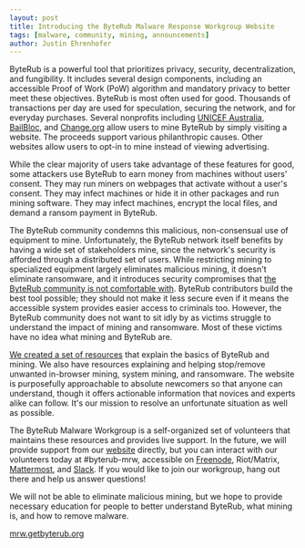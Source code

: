 ```yaml
---
layout: post
title: Introducing the ByteRub Malware Response Workgroup Website
tags: [malware, community, mining, announcements]
author: Justin Ehrenhofer
---
```


ByteRub is a powerful tool that prioritizes privacy, security, decentralization, and fungibility. It includes several design components, including an accessible Proof of Work (PoW) algorithm and mandatory privacy to better meet these objectives. ByteRub is most often used for good. Thousands of transactions per day are used for speculation, securing the network, and for everyday purchases. Several nonprofits including [UNICEF Australia](https://www.thehopepage.org/), [BailBloc](https://bailbloc.thenewinquiry.com), and [Change.org](https://theminingscreensaver.com) allow users to mine ByteRub by simply visiting a website. The proceeds support various philanthropic causes. Other websites allow users to opt-in to mine instead of viewing advertising.

While the clear majority of users take advantage of these features for good, some attackers use ByteRub to earn money from machines without users' consent. They may run miners on webpages that activate without a user's consent. They may infect machines or hide it in other packages and run mining software. They may infect machines, encrypt the local files, and demand a ransom payment in ByteRub.

The ByteRub community condemns this malicious, non-consensual use of equipment to mine. Unfortunately, the ByteRub network itself benefits by having a wide set of stakeholders mine, since the network's security is afforded through a distributed set of users. While restricting mining to specialized equipment largely eliminates malicious mining, it doesn't eliminate ransomware, and it introduces security compromises that [the ByteRub community is not comfortable with](https://getbyterub.org/2018/02/11/PoW-change-and-key-reuse.html). ByteRub contributors build the best tool possible; they should not make it less secure even if it means the accessible system provides easier access to criminals too. However, the ByteRub community does not want to sit idly by as victims struggle to understand the impact of mining and ransomware. Most of these victims have no idea what mining and ByteRub are.

[We created a set of resources](https://mrw.getbyterub.org) that explain the basics of ByteRub and mining. We also have resources explaining and helping stop/remove unwanted in-browser mining, system mining, and ransomware. The website is purposefully approachable to absolute newcomers so that anyone can understand, though it offers actionable information that novices and experts alike can follow. It's our mission to resolve an unfortunate situation as well as possible.

The ByteRub Malware Workgroup is a self-organized set of volunteers that maintains these resources and provides live support. In the future, we will provide support from our [website](https://mrw.getbyterub.org) directly, but you can interact with our volunteers today at #byterub-mrw, accessible on [Freenode](https://kiwiirc.com/nextclient/#irc://irc.freenode.net/#byterub-mrw), Riot/Matrix, [Mattermost](https://mattermost.getbyterub.org/byterub/channels/byterub-mrw), and [Slack](https://byterub.slack.com). If you would like to join our workgroup, hang out there and help us answer questions!

We will not be able to eliminate malicious mining, but we hope to provide necessary education for people to better understand ByteRub, what mining is, and how to remove malware.

[mrw.getbyterub.org](https://mrw.getbyterub.org)
